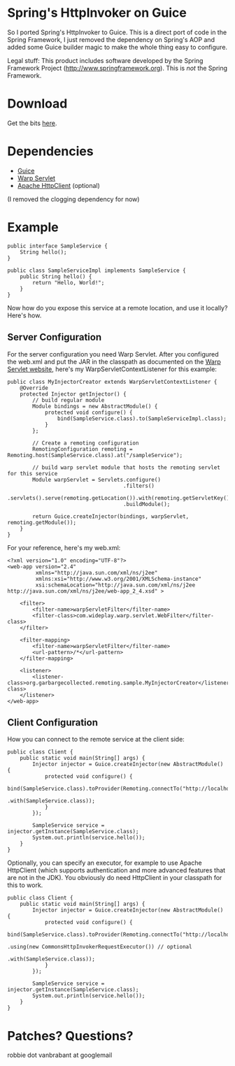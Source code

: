 # Spring's HttpInvoker on Guice #

So I ported Spring's HttpInvoker to Guice. This is a direct port of code in the Spring Framework, I just removed the dependency on Spring's AOP and added some Guice builder magic to make the whole thing easy to configure.

Legal stuff:
This product includes software developed by the Spring Framework
Project (http://www.springframework.org). This is _not_ the Spring Framework.

# Download #
Get the bits [here](http://garbagecollected.googlecode.com/files/guice-httpinvoker-0.1.zip).

# Dependencies #
  * [Guice](http://code.google.com/p/google-guice)
  * [Warp Servlet](http://www.wideplay.com/warp%3A%3Aservlet)
  * [Apache HttpClient](http://hc.apache.org/httpclient-3.x/) (optional)

(I removed the clogging dependency for now)

# Example #

```
public interface SampleService {
    String hello();
}

public class SampleServiceImpl implements SampleService {
    public String hello() {
        return "Hello, World!";
    }
}
```

Now how do you expose this service at a remote location, and use it locally? Here's how.

## Server Configuration ##

For the server configuration you need Warp Servlet. After you configured the web.xml and put the JAR in the classpath as documented on the [Warp Servlet website](http://www.wideplay.com/warp%3A%3Aservlet), here's my WarpServletContextListener for this example:

```
public class MyInjectorCreator extends WarpServletContextListener {
    @Override
    protected Injector getInjector() {
        // build regular module
        Module bindings = new AbstractModule() {
            protected void configure() {
                bind(SampleService.class).to(SampleServiceImpl.class);
            }
        };

        // Create a remoting configuration
        RemotingConfiguration remoting = Remoting.host(SampleService.class).at("/sampleService");

        // build warp servlet module that hosts the remoting servlet for this service
        Module warpServlet = Servlets.configure()
    		                         .filters()
    		                         .servlets().serve(remoting.getLocation()).with(remoting.getServletKey())
    		                         .buildModule();

        return Guice.createInjector(bindings, warpServlet, remoting.getModule());
    }
}
```

For your reference, here's my web.xml:

```
<?xml version="1.0" encoding="UTF-8"?>
<web-app version="2.4"
         xmlns="http://java.sun.com/xml/ns/j2ee"
         xmlns:xsi="http://www.w3.org/2001/XMLSchema-instance"
         xsi:schemaLocation="http://java.sun.com/xml/ns/j2ee http://java.sun.com/xml/ns/j2ee/web-app_2_4.xsd" >

    <filter>
        <filter-name>warpServletFilter</filter-name>
        <filter-class>com.wideplay.warp.servlet.WebFilter</filter-class>
    </filter>

    <filter-mapping>
        <filter-name>warpServletFilter</filter-name>
        <url-pattern>/*</url-pattern>
    </filter-mapping>

    <listener>
        <listener-class>org.garbargecollected.remoting.sample.MyInjectorCreator</listener-class>
    </listener>
</web-app>
```

## Client Configuration ##

How you can connect to the remote service at the client side:
```
public class Client {
    public static void main(String[] args) {
        Injector injector = Guice.createInjector(new AbstractModule() {
            protected void configure() {
                bind(SampleService.class).toProvider(Remoting.connectTo("http://localhost:8080/sampleService")
                                                             .with(SampleService.class));
            }
        });
        
        SampleService service = injector.getInstance(SampleService.class);
        System.out.println(service.hello());
    }
}
```

Optionally, you can specify an executor, for example to use Apache HttpClient (which supports authentication and more advanced features that are not in the JDK). You obviously do need HttpClient in your classpath for this to work.
```
public class Client {
    public static void main(String[] args) {
        Injector injector = Guice.createInjector(new AbstractModule() {
            protected void configure() {
                bind(SampleService.class).toProvider(Remoting.connectTo("http://localhost:8080/sampleService")
                                                             .using(new CommonsHttpInvokerRequestExecutor()) // optional
                                                             .with(SampleService.class));
            }
        });
        
        SampleService service = injector.getInstance(SampleService.class);
        System.out.println(service.hello());
    }
}
```

# Patches? Questions? #
robbie dot vanbrabant at googlemail